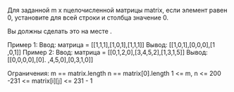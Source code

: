 Для заданной m x nцелочисленной матрицы matrix, если элемент равен 0, установите для всей строки и столбца значение 0.

Вы должны сделать это на месте .

Пример 1:
Ввод: матрица = [[1,1,1],[1,0,1],[1,1,1]]
 Вывод: [[1,0,1],[0,0,0],[1 ,0,1]]
Пример 2:
Ввод: матрица = [[0,1,2,0],[3,4,5,2],[1,3,1,5]]
 Вывод: [[0,0,0,0],[0]. ,4,5,0],[0,3,1,0]]

Ограничения:
m == matrix.length
n == matrix[0].length
1 <= m, n <= 200
-231 <= matrix[i][j] <= 231 - 1